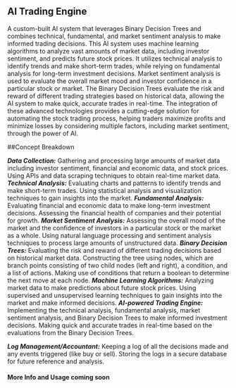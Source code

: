## AI Trading Engine

A custom-built AI system that leverages Binary Decision Trees and combines technical, fundamental, and market sentiment analysis to make informed trading decisions. This AI system uses machine learning algorithms to analyze vast amounts of market data, including investor sentiment, and predicts future stock prices. It utilizes technical analysis to identify trends and make short-term trades, while relying on fundamental analysis for long-term investment decisions. Market sentiment analysis is used to evaluate the overall market mood and investor confidence in a particular stock or market. The Binary Decision Trees evaluate the risk and reward of different trading strategies based on historical data, allowing the AI system to make quick, accurate trades in real-time. The integration of these advanced technologies provides a cutting-edge solution for automating the stock trading process, helping traders maximize profits and minimize losses by considering multiple factors, including market sentiment, through the power of AI.

##Concept Breakdown

***Data Collection:*** Gathering and processing large amounts of market data including investor sentiment, financial and economic data, and stock prices.
Using APIs and data scraping techniques to obtain real-time market data.
***Technical Analysis:*** Evaluating charts and patterns to identify trends and make short-term trades.
Using statistical analysis and visualization techniques to gain insights into the market.
***Fundamental Analysis:*** Evaluating financial and economic data to make long-term investment decisions.
Assessing the financial health of companies and their potential for growth.
***Market Sentiment Analysis:*** Assessing the overall mood of the market and the confidence of investors in a particular stock or the market as a whole.
Using natural language processing and sentiment analysis techniques to process large amounts of unstructured data.
***Binary Decision Trees:*** Evaluating the risk and reward of different trading decisions based on historical market data.
Constructing the tree using nodes, which are branch points consisting of two child nodes (left and right), a condition, and a list of actions.
Making use of conditions that return a boolean to determine the next move at each node.
***Machine Learning Algorithms:*** Analyzing market data to make predictions about future stock prices.
Using supervised and unsupervised learning techniques to gain insights into the market and make informed decisions.
***AI-powered Trading Engine:*** Implementing the technical analysis, fundamental analysis, market sentiment analysis, and Binary Decision Trees to make informed investment decisions.
Making quick and accurate trades in real-time based on the evaluations from the Binary Decision Trees.

***Log Management/Accountant:*** Keeping a log of all the decisions made and any events triggered (like buy or sell).
Storing the logs in a secure database for future reference and analysis.




#### More Info and Usage coming soon
